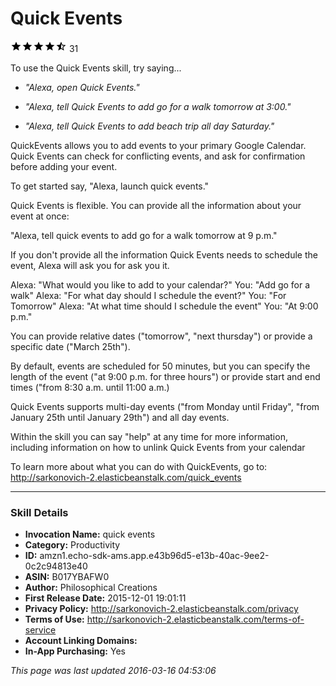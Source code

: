 # Quick Events
![4.3 stars](../../../images/ic_star_black_18dp_1x.png)![4.3 stars](../../../images/ic_star_black_18dp_1x.png)![4.3 stars](../../../images/ic_star_black_18dp_1x.png)![4.3 stars](../../../images/ic_star_black_18dp_1x.png)![4.3 stars](../../../images/ic_star_half_black_18dp_1x.png) 31

To use the Quick Events skill, try saying...

* *"Alexa, open Quick Events."*

* *"Alexa, tell Quick Events to add go for a walk tomorrow at 3:00."*

* *"Alexa, tell Quick Events to add beach trip all day Saturday."*

QuickEvents allows you to add events to your primary Google Calendar.  Quick Events can check for conflicting events,  and ask for confirmation before adding your event.

To get started say, "Alexa, launch quick events."

Quick Events is flexible. You can provide all the information about your event at once:

"Alexa, tell quick events to add go for a walk tomorrow at 9 p.m."

If you don't provide all the information Quick Events needs to schedule the event, Alexa will ask you for ask you it.

Alexa:  "What would you like to add to your calendar?"
You: "Add go for a walk"
Alexa: "For what day should I schedule the event?"
You: "For Tomorrow"
Alexa: "At what time should I schedule the event"
You: "At 9:00 p.m."

You can provide relative dates  ("tomorrow",  "next thursday") or provide a specific date ("March 25th").

By default, events are scheduled for 50 minutes, but you can specify the length of the event ("at 9:00 p.m. for three hours") or provide start and end times ("from 8:30 a.m. until 11:00 a.m.)

Quick Events supports multi-day events ("from Monday until Friday", "from January 25th until January 29th") and all day events.

Within the skill you can say "help" at any time for more information, including information on how to unlink Quick Events from your calendar

To learn more about what you can do with QuickEvents, go to: http://sarkonovich-2.elasticbeanstalk.com/quick_events

***

### Skill Details

* **Invocation Name:** quick events
* **Category:** Productivity
* **ID:** amzn1.echo-sdk-ams.app.e43b96d5-e13b-40ac-9ee2-0c2c94813e40
* **ASIN:** B017YBAFW0
* **Author:** Philosophical Creations
* **First Release Date:** 2015-12-01 19:01:11
* **Privacy Policy:** http://sarkonovich-2.elasticbeanstalk.com/privacy
* **Terms of Use:** http://sarkonovich-2.elasticbeanstalk.com/terms-of-service
* **Account Linking Domains:** 
* **In-App Purchasing:** Yes

*This page was last updated 2016-03-16 04:53:06*
